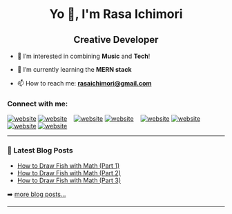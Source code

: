 <h1 align="center">Yo 👋,  I'm Rasa Ichimori</h1>
<h2 align="center">Creative Developer</h2>

- 👀 I’m interested in combining **Music** and **Tech**!

- 🌱 I’m currently learning  the **MERN stack**

- 📫 How to reach me: **rasaichimori@gmail.com**

### Connect with me:

[![website](./img/globe-light.svg)](https://rasaichimori.com/)
[![website](./img/globe-dark.svg)](https://rasaichimori.com/)
&nbsp;&nbsp;
[![website](./img/youtube-light.svg)](https://www.youtube.com/@raitunes)
[![website](./img/youtube-dark.svg)](https://www.youtube.com/@raitunes)
&nbsp;&nbsp;
[![website](./img/linkedin-light.svg)](https://linkedin.com/in/rasaichimori)
[![website](./img/linkedin-dark.svg)](https://linkedin.com/in/rasaichimori)
&nbsp;&nbsp;
[![website](./img/instagram-light.svg)](https://instagram.com/this.is.rai)
[![website](./img/instagram-dark.svg)](https://instagram.com/this.is.rai)


---

### 📕 Latest Blog Posts

<!-- BLOG-POST-LIST:START -->
- [How to Draw Fish with Math (Part 1)](https://medium.com/@rasaichimori/how-to-draw-fish-with-math-part-1-5aa34ecceec7)
- [How to Draw Fish with Math (Part 2)](https://medium.com/@rasaichimori/how-to-draw-fish-with-math-part-2-8a07eac1b44a)
- [How to Draw Fish with Math (Part 3)](https://medium.com/@rasaichimori/how-to-draw-fish-with-math-part-3-490aca2c2afd)
<!-- BLOG-POST-LIST:END -->

➡️ [more blog posts...](https://medium.com/@rasaichimori)

---
